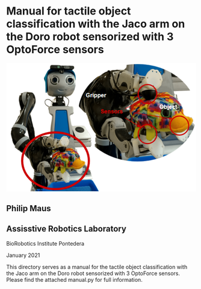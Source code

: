 # Manual for tactile object classification with the Jaco arm on the Doro robot sensorized with 3 OptoForce sensors #

![Doro setup](doro_setup.PNG)

## Philip Maus ##

## Assisstive Robotics Laboratory ##

BioRobotics Institute Pontedera

January 2021

This directory serves as a manual for the tactile object classification with the Jaco arm on the Doro robot sensorized with 3 OptoForce sensors.
Please find the attached manual.py for full information.
